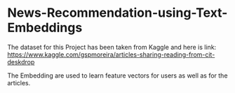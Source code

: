 # News-Recommendation-using-Text-Embeddings

The dataset for this Project has been taken from Kaggle and here is link: https://www.kaggle.com/gspmoreira/articles-sharing-reading-from-cit-deskdrop

The Embedding are used to learn feature vectors for users as well as for the articles.
